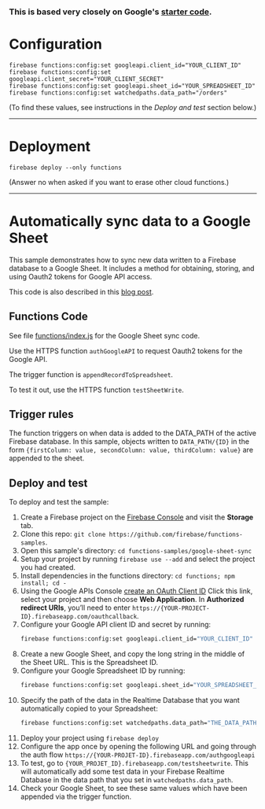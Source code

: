 ### This is based very closely on Google's [starter code](https://github.com/firebase/functions-samples/tree/main/google-sheet-sync).

# Configuration

```
firebase functions:config:set googleapi.client_id="YOUR_CLIENT_ID"
firebase functions:config:set googleapi.client_secret="YOUR_CLIENT_SECRET"
firebase functions:config:set googleapi.sheet_id="YOUR_SPREADSHEET_ID"
firebase functions:config:set watchedpaths.data_path="/orders"
```

(To find these values, see instructions in the _Deploy and test_ section below.)

---

# Deployment

`firebase deploy --only functions`

(Answer no when asked if you want to erase other cloud functions.)

---

# Automatically sync data to a Google Sheet

This sample demonstrates how to sync new data written to a Firebase database to a Google Sheet. It includes a method for obtaining, storing, and using Oauth2 tokens for Google API access.

This code is also described in this [blog post](https://medium.com/@elon.danziger/fast-flexible-and-free-visualizing-newborn-health-data-with-firebase-nodejs-and-google-sheets-1f73465a18bc).


## Functions Code

See file [functions/index.js](functions/index.js) for the Google Sheet sync code.

Use the HTTPS function `authGoogleAPI` to request Oauth2 tokens for the Google API.

The trigger function is `appendRecordToSpreadsheet`.

To test it out, use the HTTPS function `testSheetWrite`.


## Trigger rules

The function triggers on when data is added to the DATA_PATH of the active Firebase database.  In this sample, objects written to `DATA_PATH/{ID}` in the form `{firstColumn: value, secondColumn: value, thirdColumn: value}` are appended to the sheet.


## Deploy and test

To deploy and test the sample:

 1. Create a Firebase project on the [Firebase Console](https://console.firebase.google.com) and visit the **Storage** tab.
 1. Clone this repo: `git clone https://github.com/firebase/functions-samples`.
 1. Open this sample's directory: `cd functions-samples/google-sheet-sync`
 1. Setup your project by running `firebase use --add` and select the project you had created.
 1. Install dependencies in the functions directory: `cd functions; npm install; cd -`
 1. Using the Google APIs Console [create an OAuth Client ID](https://console.cloud.google.com/apis/credentials/oauthclient?project=_) Click this link, select your project and then choose **Web Application**. In **Authorized redirect URIs**, you’ll need to enter `https://{YOUR-PROJECT-ID}.firebaseapp.com/oauthcallback`.
 1. Configure your Google API client ID and secret by running:
    ```bash
    firebase functions:config:set googleapi.client_id="YOUR_CLIENT_ID" googleapi.client_secret="YOUR_CLIENT_SECRET"
    ```
 1. Create a new Google Sheet, and copy the long string in the middle of the Sheet URL. This is the Spreadsheet ID.
 1. Configure your Google Spreadsheet ID by running:
    ```bash
    firebase functions:config:set googleapi.sheet_id="YOUR_SPREADSHEET_ID"
    ```
 1. Specify the path of the data in the Realtime Database that you want automatically copied to your Spreadsheet:
    ```bash
    firebase functions:config:set watchedpaths.data_path="THE_DATA_PATH_YOU_WANT"
    ```
 1. Deploy your project using `firebase deploy`
 1. Configure the app once by opening the following URL and going through the auth flow `https://{YOUR-PROJET-ID}.firebaseapp.com/authgoogleapi`
 1. To test, go to `{YOUR_PROJET_ID}.firebaseapp.com/testsheetwrite`. This will automatically add some test data in your Firebase Realtime Database in the data path that you set in `watchedpaths.data_path`.
 1. Check your Google Sheet, to see these same values which have been appended via the trigger function.
